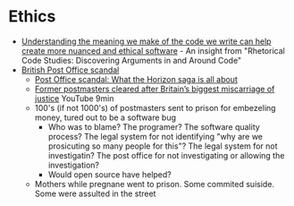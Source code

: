 Ethics
======

* [Understanding the meaning we make of the code we write can help create more nuanced and ethical software](https://psytechread.substack.com/p/understanding-the-meaning-we-make) - An insight from "Rhetorical Code Studies: Discovering Arguments in and Around Code"
* [British Post Office scandal](https://en.wikipedia.org/wiki/British_Post_Office_scandal)
    * [Post Office scandal: What the Horizon saga is all about](https://www.bbc.co.uk/news/business-56718036)
    * [Former postmasters cleared after Britain’s biggest miscarriage of justice](https://www.youtube.com/watch?v=U1YHmdVlRiU) YouTube 9min
    * 100's (if not 1000's) of postmasters sent to prison for embezeling money, tured out to be a software bug
        * Who was to blame? The programer? The software quality process? The legal system for not identifying "why are we prosicuting so many people for this"? The legal system for not investigatin? The post office for not investigating or allowing the investigation?
        * Would open source have helped?
    * Mothers while pregnane went to prison. Some commited suiside. Some were assulted in the street